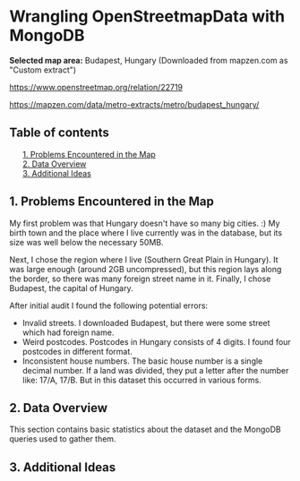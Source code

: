 # Wrangling OpenStreetmapData with MongoDB

**Selected map area:** Budapest, Hungary
(Downloaded from mapzen.com as "Custom extract")

https://www.openstreetmap.org/relation/22719

https://mapzen.com/data/metro-extracts/metro/budapest_hungary/

## Table of contents
<ul style="list-style-type: none;">
    <li><a href="#chap1">1. Problems Encountered in the Map</a></li>
    <li><a href="#chap2">2. Data Overview</a></li>
    <li><a href="#chap3">3. Additional Ideas</a></li>
</ul>

<a id="chap1"></a>
## 1. Problems Encountered in the Map
My first problem was that Hungary doesn't have so many big cities. :) My birth town and the place where I live currently was in the database, but its size was well below the necessary 50MB.

Next, I chose the region where I live (Southern Great Plain in Hungary). It was large enough (around 2GB uncompressed), but this region lays along the border, so there was many foreign street name in it. Finally, I chose Budapest, the capital of Hungary.

After initial audit I found the following potential errors:

 - Invalid streets. I downloaded Budapest, but there were some street which had foreign name.
 - Weird postcodes. Postcodes in Hungary consists of 4 digits. I found four postcodes in different format.
 - Inconsistent house numbers. The basic house number is a single decimal number. If a land was divided, they put a letter after the number like: 17/A, 17/B. But in this dataset this occurred in various forms.

<a id="chap2"></a>
## 2. Data Overview

This section contains basic statistics about the dataset and the MongoDB queries used to gather them.


<a id="chap3"></a>
## 3. Additional Ideas
